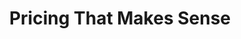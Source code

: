 ---
enable: true  # Controls the visibility of this section on all pages where it's used
title: Pricing That **Makes Sense**

plans:
  enable: true
  list:
    - selected: true
      label: Monthly
    - selected: false
      label: Yearly

list:
  # Basic Plan
  - enable: true
    featured: false
    badge:
      enable: false
      label: ""
    name: Basic
    description: Basic plan to get started with ARIA at an affordable price.

    price:
      - type: Monthly
        prepend_value: $
        value: 20000
        append_value: 
      - type: Yearly
        prepend_value: $
        value: 200000
        append_value: 

    features:
      - Basic digital menu with real-time updates
      - Limited storage for images and documents
      - Basic email support

    usages:
      - type: Monthly
        list:
          - label: Connected tables
            value: 3
          - label: Loyal customers
            value: 20
      - type: Yearly
        list:
          - label: Connected tables
            value: 36
          - label: Loyal customers
            value: 240

    cta_btn:
      enable: true
      label: Get Started
      url: /contact/
      rel: 
      target: 

  # Starter Plan
  - enable: true
    featured: false
    badge:
      enable: false
      label: ""
    name: Starter
    description: Ideal for digitizing your menu with ARIA and trying out essential features.

    price:
      - type: Monthly
        prepend_value: $
        value: 45000
        append_value: 
      - type: Yearly
        prepend_value: $
        value: 450000
        append_value: 

    features:
      - Interactive digital menu with real-time updates
      - Featured product boosters to maximize sales
      - Basic custom design (colors and fonts)
      - Unlimited storage for images and documents
      - Trial Loyalty module (up to 50 registered users for 3 months)

    usages:
      - type: Monthly
        list:
          - label: Connected tables
            value: 5
          - label: Loyal customers
            value: 50
      - type: Yearly
        list:
          - label: Connected tables
            value: 60
          - label: Loyal customers
            value: 600

    cta_btn:
      enable: true
      label: Get Started
      url: /contact/
      rel: 
      target: 

  # Advance Plan
  - enable: true
    featured: true
    badge:
      enable: true
      label: Most Popular
    name: Advance
    description: Perfect for businesses looking to enhance customer experience and optimize operations through data analysis and greater visibility.

    price:
      - type: Monthly
        prepend_value: $
        value: 70000
        append_value: 
      - type: Yearly
        prepend_value: $
        value: 700000
        append_value: 

    features:
      - All features from the Starter Plan
      - Multi-language menu
      - Data analytics
      - Unlimited Loyalty

    usages:
      - type: Monthly
        list:
          - label: Connected tables
            value: 20
          - label: Loyal customers
            value: Unlimited
      - type: Yearly
        list:
          - label: Connected tables
            value: 240
          - label: Loyal customers
            value: Unlimited

    cta_btn:
      enable: true
      label: Get Started
      url: /contact/
      rel: 
      target: 

  # Pro Plan
  - enable: true
    featured: false
    badge:
      enable: false
      label: ""
    name: Pro
    description: For medium and large businesses seeking to maximize customer retention and optimize operations with advanced features and automation.

    price:
      - type: Monthly
        prepend_value: $
        value: 100000
        append_value: 
      - type: Yearly
        prepend_value: $
        value: 1000000
        append_value: 

    features:
      - All features from the Advance Plan
      - Upcoming modules included at launch
      - Advanced data analytics
      - Detailed customer insights

    usages:
      - type: Monthly
        list:
          - label: Connected tables
            value: 50
          - label: Loyal customers
            value: Unlimited
      - type: Yearly
        list:
          - label: Connected tables
            value: 600
          - label: Loyal customers
            value: Unlimited

    cta_btn:
      enable: true
      label: Get Started
      url: /contact/
      rel: 
      target: 

  # Loyalty Plan
  - enable: true
    featured: false
    badge:
      enable: false
      label: ""
    name: Loyalty
    description: Includes only the features of the loyalty program.

    price:
      - type: Monthly
        prepend_value: $
        value: 20000
        append_value: 
      - type: Yearly
        prepend_value: $
        value: 200000
        append_value: 

    features:
      - Unlimited Loyalty

    usages:
      - type: Monthly
        list:
          - label: Connected tables
            value: 0
          - label: Loyal customers
            value: Unlimited
      - type: Yearly
        list:
          - label: Connected tables
            value: 0
          - label: Loyal customers
            value: Unlimited

    cta_btn:
      enable: true
      label: Get Started
      url: /contact/
      rel: 
      target: 

  # Exclusive Plan
  - enable: true
    featured: false
    badge:
      enable: false
      label: ""
    name: Exclusive
    description: For fully customized businesses with tailored features and premium support.

    features:
      - All features from the Pro Plan
      - Custom development and integrations
      - Personalized consulting
      - Dedicated support and onboarding priority

    usages:
      - type: Monthly
        list:
          - label: Connected tables
            value: Unlimited
          - label: Loyal customers
            value: Unlimited
      - type: Yearly
        list:
          - label: Connected tables
            value: Unlimited
          - label: Loyal customers
            value: Unlimited

    cta_btn:
      enable: true
      label: Get Started
      url: /contact/
      rel: 
      target: 

# Price Comparison
comparison:
  - label: Features
    list:
      - value: Integrations
        included:
          - true
          - true
          - true
          - true
          - false
          - true
      - value: Shared links
        included:
          - true
          - true
          - true
          - true
          - false
          - true
      - value: Import & export
        included:
          - true
          - true
          - true
          - true
          - false
          - true
      - value: Team members
        included:
          - false
          - false
          - Up to 20 users
          - Up to 50 users
          - 0 users
          - Unlimited

  - label: Reports
    list:
      - value: Advanced analytics
        included:
          - false
          - true
          - true
          - true
          - false
          - true
      - value: Basic reports
        included:
          - false
          - false
          - true
          - true
          - false
          - true
      - value: Professional reports
        included:
          - false
          - false
          - false
          - true
          - false
          - true
      - value: Custom report builder
        included:
          - false
          - false
          - false
          - true
          - false
          - true

  - label: Support
    list:
      - value: 24/7 online support
        included:
          - false
          - true
          - false
          - false
          - false
          - true
      - value: Quarterly product workshops
        included:
          - false
          - false
          - false
          - true
          - false
          - true
      - value: Priority phone support
        included:
          - false
          - false
          - false
          - true
          - false
          - true
      - value: 1:1 onboarding tour
        included:
          - false
          - false
          - false
          - true
          - false
          - true
---